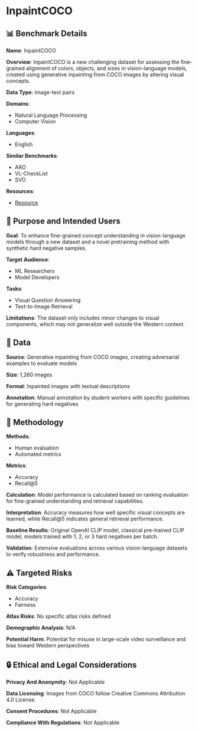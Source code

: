 # InpaintCOCO

## 📊 Benchmark Details

**Name**: InpaintCOCO

**Overview**: InpaintCOCO is a new challenging dataset for assessing the fine-grained alignment of colors, objects, and sizes in vision-language models, created using generative inpainting from COCO images by altering visual concepts.

**Data Type**: image-text pairs

**Domains**:
- Natural Language Processing
- Computer Vision

**Languages**:
- English

**Similar Benchmarks**:
- ARO
- VL-CheckList
- SVO

**Resources**:
- [Resource](N/A)

## 🎯 Purpose and Intended Users

**Goal**: To enhance fine-grained concept understanding in vision-language models through a new dataset and a novel pretraining method with synthetic hard negative samples.

**Target Audience**:
- ML Researchers
- Model Developers

**Tasks**:
- Visual Question Answering
- Text-to-Image Retrieval

**Limitations**: The dataset only includes minor changes to visual components, which may not generalize well outside the Western context.

## 💾 Data

**Source**: Generative inpainting from COCO images, creating adversarial examples to evaluate models

**Size**: 1,260 images

**Format**: Inpainted images with textual descriptions

**Annotation**: Manual annotation by student workers with specific guidelines for generating hard negatives

## 🔬 Methodology

**Methods**:
- Human evaluation
- Automated metrics

**Metrics**:
- Accuracy
- Recall@5

**Calculation**: Model performance is calculated based on ranking evaluation for fine-grained understanding and retrieval capabilities.

**Interpretation**: Accuracy measures how well specific visual concepts are learned, while Recall@5 indicates general retrieval performance.

**Baseline Results**: Original OpenAI CLIP model, classical pre-trained CLIP model, models trained with 1, 2, or 3 hard negatives per batch.

**Validation**: Extensive evaluations across various vision-language datasets to verify robustness and performance.

## ⚠️ Targeted Risks

**Risk Categories**:
- Accuracy
- Fairness

**Atlas Risks**:
No specific atlas risks defined

**Demographic Analysis**: N/A

**Potential Harm**: Potential for misuse in large-scale video surveillance and bias toward Western perspectives

## 🔒 Ethical and Legal Considerations

**Privacy And Anonymity**: Not Applicable

**Data Licensing**: Images from COCO follow Creative Commons Attribution 4.0 License.

**Consent Procedures**: Not Applicable

**Compliance With Regulations**: Not Applicable
